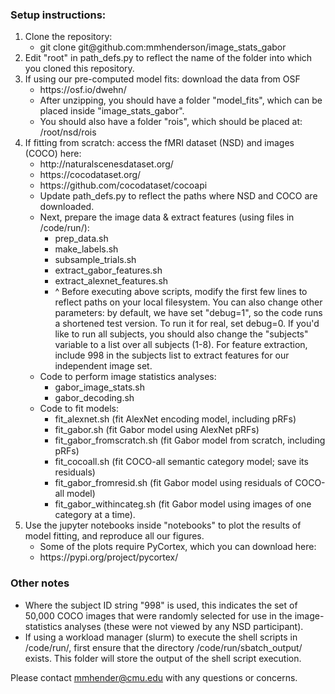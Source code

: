 ### Setup instructions:
<ol>
  <li>Clone the repository: 
    <ul>
    <li> git clone git@github.com:mmhenderson/image_stats_gabor
    </ul>
  <li>Edit "root" in path_defs.py to reflect the name of the folder into which you cloned this repository.
  <li>If using our pre-computed model fits: download the data from OSF
  <ul>
    <li> https://osf.io/dwehn/
    <li> After unzipping, you should have a folder "model_fits", which can be placed inside "image_stats_gabor".
    <li> You should also have a folder "rois", which should be placed at: /root/nsd/rois
  </ul>
  <li>If fitting from scratch: access the fMRI dataset (NSD) and images (COCO) here:
  <ul>
    <li> http://naturalscenesdataset.org/
    <li> https://cocodataset.org/
    <li> https://github.com/cocodataset/cocoapi
    <li> Update path_defs.py to reflect the paths where NSD and COCO are downloaded.
    <li> Next, prepare the image data & extract features (using files in /code/run/):
      <ul>
        <li> prep_data.sh
        <li> make_labels.sh
        <li> subsample_trials.sh
        <li> extract_gabor_features.sh
        <li> extract_alexnet_features.sh
        <li> ^ Before executing above scripts, modify the first few lines to reflect paths on your local filesystem. You can also change other parameters: by default, we have set "debug=1", so the code runs a shortened test version. To run it for real, set debug=0. If you'd like to run all subjects, you should also change the "subjects" variable to a list over all subjects (1-8). For feature extraction, include 998 in the subjects list to extract features for our independent image set.
      </ul>
    <li> Code to perform image statistics analyses:
      <ul>
        <li> gabor_image_stats.sh
        <li> gabor_decoding.sh
      </ul>
    <li> Code to fit models:
       <ul>
        <li> fit_alexnet.sh (fit AlexNet encoding model, including pRFs)
        <li> fit_gabor.sh (fit Gabor model using AlexNet pRFs)
        <li> fit_gabor_fromscratch.sh (fit Gabor model from scratch, including pRFs)
        <li> fit_cocoall.sh (fit COCO-all semantic category model; save its residuals)
        <li> fit_gabor_fromresid.sh (fit Gabor model using residuals of COCO-all model)
        <li> fit_gabor_withincateg.sh (fit Gabor model using images of one category at a time).
      </ul>
    </li> 
   </ul>
  <li>Use the jupyter notebooks inside "notebooks" to plot the results of model fitting, and reproduce all our figures.
  <ul>
    <li> Some of the plots require PyCortex, which you can download here:
    <li> https://pypi.org/project/pycortex/
  </ul>
 </ol>
 
  
### Other notes
 - Where the subject ID string "998" is used, this indicates the set of 50,000 COCO images that were randomly selected for use in the image-statistics analyses (these were not viewed by any NSD participant).
 - If using a workload manager (slurm) to execute the shell scripts in /code/run/, first ensure that the directory /code/run/sbatch_output/ exists. This folder will store the output of the shell script execution. 
 

Please contact mmhender@cmu.edu with any questions or concerns.
